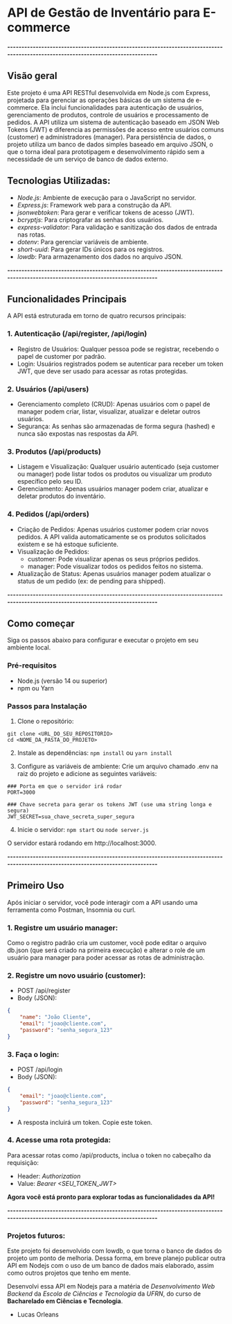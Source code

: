 # **API de Gestão de Inventário para E-commerce**

**---------------------------------------------------------------------------------------------------------------------------------**

## Visão geral
Este projeto é uma API RESTful desenvolvida em Node.js com Express, projetada para gerenciar as operações básicas de um sistema de e-commerce. Ela inclui funcionalidades para autenticação de usuários, gerenciamento de produtos, controle de usuários e processamento de pedidos. A API utiliza um sistema de autenticação baseado em JSON Web Tokens (JWT) e diferencia as permissões de acesso entre usuários comuns (customer) e administradores (manager). Para persistência de dados, o projeto utiliza um banco de dados simples baseado em arquivo JSON, o que o torna ideal para prototipagem e desenvolvimento rápido sem a necessidade de um serviço de banco de dados externo.

## Tecnologias Utilizadas:
- *Node.js*: Ambiente de execução para o JavaScript no servidor.
- *Express.js*: Framework web para a construção da API.
- *jsonwebtoken*: Para gerar e verificar tokens de acesso (JWT).
- *bcryptjs*: Para criptografar as senhas dos usuários.
- *express-validator*: Para validação e sanitização dos dados de entrada nas rotas.
- *dotenv*: Para gerenciar variáveis de ambiente.
- *short-uuid*: Para gerar IDs únicos para os registros.
- *lowdb*: Para armazenamento dos dados no arquivo JSON.

**---------------------------------------------------------------------------------------------------------------------------------**

## Funcionalidades Principais
A API está estruturada em torno de quatro recursos principais:

### 1. Autenticação (/api/register, /api/login)
- Registro de Usuários: Qualquer pessoa pode se registrar, recebendo o papel de customer por padrão.
- Login: Usuários registrados podem se autenticar para receber um token JWT, que deve ser usado para acessar as rotas protegidas.

### 2. Usuários (/api/users)
- Gerenciamento completo (CRUD): Apenas usuários com o papel de manager podem criar, listar, visualizar, atualizar e deletar outros usuários.
- Segurança: As senhas são armazenadas de forma segura (hashed) e nunca são expostas nas respostas da API.

### 3. Produtos (/api/products)
- Listagem e Visualização: Qualquer usuário autenticado (seja customer ou manager) pode listar todos os produtos ou visualizar um produto específico pelo seu ID.
- Gerenciamento: Apenas usuários manager podem criar, atualizar e deletar produtos do inventário.

### 4. Pedidos (/api/orders)
- Criação de Pedidos: Apenas usuários customer podem criar novos pedidos. A API valida automaticamente se os produtos solicitados existem e se há estoque suficiente.
- Visualização de Pedidos:
  - customer: Pode visualizar apenas os seus próprios pedidos.
  - manager: Pode visualizar todos os pedidos feitos no sistema.
- Atualização de Status: Apenas usuários manager podem atualizar o status de um pedido (ex: de pending para shipped).

**---------------------------------------------------------------------------------------------------------------------------------**

## Como começar
Siga os passos abaixo para configurar e executar o projeto em seu ambiente local.

### Pré-requisitos
- Node.js (versão 14 ou superior)
- npm ou Yarn

### Passos para Instalação
1. Clone o repositório:

```
git clone <URL_DO_SEU_REPOSITORIO>
cd <NOME_DA_PASTA_DO_PROJETO>
```

2. Instale as dependências:
`npm install`
ou
`yarn install`

3. Configure as variáveis de ambiente: Crie um arquivo chamado .env na raiz do projeto e adicione as seguintes variáveis:
```
### Porta em que o servidor irá rodar
PORT=3000

### Chave secreta para gerar os tokens JWT (use uma string longa e segura)
JWT_SECRET=sua_chave_secreta_super_segura
```

4. Inicie o servidor:
`npm start`
ou
`node server.js`

O servidor estará rodando em http://localhost:3000.

**---------------------------------------------------------------------------------------------------------------------------------**

## Primeiro Uso

Após iniciar o servidor, você pode interagir com a API usando uma ferramenta como Postman, Insomnia ou curl.

### 1. Registre um usuário manager:
Como o registro padrão cria um customer, você pode editar o arquivo db.json (que será criado na primeira execução) e alterar o role de um usuário para manager para poder acessar as rotas de administração.

### 2. Registre um novo usuário (customer):
- POST /api/register
- Body (JSON):

```json
{
    "name": "João Cliente",
    "email": "joao@cliente.com",
    "password": "senha_segura_123"
}
```

### 3. Faça o login:
- POST /api/login
- Body (JSON):

```json
{
    "email": "joao@cliente.com",
    "password": "senha_segura_123"
}
```

- A resposta incluirá um token. Copie este token.

### 4. Acesse uma rota protegida:
Para acessar rotas como /api/products, inclua o token no cabeçalho da requisição:
- Header: *Authorization*
- Value: *Bearer <SEU_TOKEN_JWT>*

**Agora você está pronto para explorar todas as funcionalidades da API!**

**---------------------------------------------------------------------------------------------------------------------------------**
### Projetos futuros:
Este projeto foi desenvolvido com lowdb, o que torna o banco de dados do projeto um ponto de melhoria.
Dessa forma, em breve planejo publicar outra API em Nodejs com o uso de um banco de dados mais elaborado, assim como outros projetos que tenho em mente.

Desenvolvi essa API em Nodejs para a matéria de *Desenvolvimento Web Backend* da *Escola de Ciências e Tecnologia* da *UFRN*, do curso de **Bacharelado em Ciências e Tecnologia**.
- Lucas Orleans
